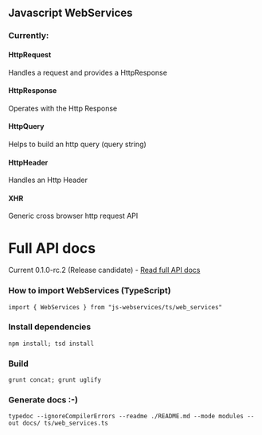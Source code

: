 ## Javascript WebServices

### Currently:

#### HttpRequest
Handles a request and provides a HttpResponse

#### HttpResponse
Operates with the Http Response

#### HttpQuery
Helps to build an http query (query string)

#### HttpHeader
Handles an Http Header

#### XHR
Generic cross browser http request API

# Full API docs
Current 0.1.0-rc.2 (Release candidate) - [Read full API docs](http://howerest.com/js-webservices/modules/_web_services_.webservices.html)

### How to import WebServices (TypeScript)
`import { WebServices } from "js-webservices/ts/web_services"`

### Install dependencies
`npm install; tsd install`

### Build
`grunt concat; grunt uglify`

### Generate docs :-)
`typedoc --ignoreCompilerErrors --readme ./README.md --mode modules --out docs/ ts/web_services.ts`
